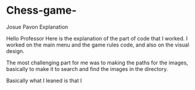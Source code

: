 # Chess-game-

Josue Pavon Explanation

Hello Professor Here is the explanation of the part of code that I worked. I worked on the main menu and the game rules code, and also on the visual design.

The most challenging part for me was to making the paths for the images, basically to make it to search and find the images in the directory.

Basically what I leaned is that I 
